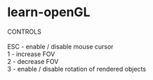 # learn-openGL

CONTROLS <br />
 <br />
ESC - enable / disable mouse cursor <br />
1   - increase FOV <br />
2   - decrease FOV <br />
3   - enable / disable rotation of rendered objects <br />
